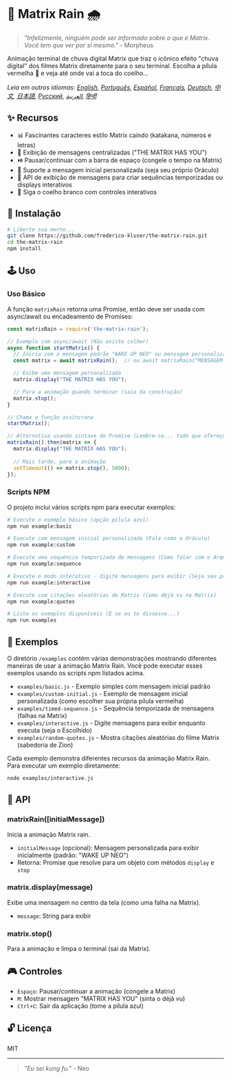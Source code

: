 # 🧠 Matrix Rain 🌧️

> *"Infelizmente, ninguém pode ser informado sobre o que é Matrix. Você tem que ver por si mesmo."* - Morpheus

Animação terminal de chuva digital Matrix que traz o icônico efeito "chuva digital" dos filmes Matrix diretamente para o seu terminal. Escolha a pílula vermelha 💊 e veja até onde vai a toca do coelho...

*Leia em outros idiomas: [English](README.en.md), [Português](README.pt-br.md), [Español](README.es.md), [Français](README.fr.md), [Deutsch](README.de.md), [中文](README.zh.md), [日本語](README.ja.md), [Русский](README.ru.md), [العربية](README.ar.md), [हिन्दी](README.hi.md)*

## ✨ Recursos

- 📊 Fascinantes caracteres estilo Matrix caindo (katakana, números e letras)
- 💬 Exibição de mensagens centralizadas ("THE MATRIX HAS YOU")
- ⏯️ Pausar/continuar com a barra de espaço (congele o tempo na Matrix)
- 📝 Suporte a mensagem inicial personalizada (seja seu próprio Oráculo)
- 🔄 API de exibição de mensagens para criar sequências temporizadas ou displays interativos
- 🐇 Siga o coelho branco com controles interativos

## 💾 Instalação

```bash
# Liberte sua mente...
git clone https://github.com/frederico-kluser/the-matrix-rain.git
cd the-matrix-rain
npm install
```

## 🕹️ Uso

### Uso Básico

A função `matrixRain` retorna uma Promise, então deve ser usada com async/await ou encadeamento de Promises:

```javascript
const matrixRain = require('the-matrix-rain');

// Exemplo com async/await (Não existe colher)
async function startMatrix() {
  // Inicia com a mensagem padrão "WAKE UP NEO" ou mensagem personalizada
  const matrix = await matrixRain();  // ou await matrixRain("MENSAGEM PERSONALIZADA");

  // Exibe uma mensagem personalizada
  matrix.display("THE MATRIX HAS YOU");

  // Para a animação quando terminar (saia da construção)
  matrix.stop();
}

// Chama a função assíncrona
startMatrix();

// Alternativa usando sintaxe de Promise (Lembre-se... tudo que ofereço é a verdade)
matrixRain().then(matrix => {
  matrix.display("THE MATRIX HAS YOU");
  
  // Mais tarde, pare a animação
  setTimeout(() => matrix.stop(), 5000);
});
```

### Scripts NPM

O projeto inclui vários scripts npm para executar exemplos:

```bash
# Execute o exemplo básico (opção pílula azul)
npm run example:basic

# Execute com mensagem inicial personalizada (Fale como o Oráculo)
npm run example:custom

# Execute uma sequência temporizada de mensagens (Como falar com o Arquiteto)
npm run example:sequence

# Execute o modo interativo - digite mensagens para exibir (Seja seu próprio Agente)
npm run example:interactive

# Execute com citações aleatórias de Matrix (Como déjà vu na Matrix)
npm run example:quotes

# Liste os exemplos disponíveis (E se eu te dissesse...)
npm run examples
```

## 🧪 Exemplos

O diretório `/examples` contém várias demonstrações mostrando diferentes maneiras de usar a animação Matrix Rain.
Você pode executar esses exemplos usando os scripts npm listados acima.

- `examples/basic.js` - Exemplo simples com mensagem inicial padrão
- `examples/custom-initial.js` - Exemplo de mensagem inicial personalizada (como escolher sua própria pílula vermelha)
- `examples/timed-sequence.js` - Sequência temporizada de mensagens (falhas na Matrix)
- `examples/interactive.js` - Digite mensagens para exibir enquanto executa (seja o Escolhido)
- `examples/random-quotes.js` - Mostra citações aleatórias do filme Matrix (sabedoria de Zion)

Cada exemplo demonstra diferentes recursos da animação Matrix Rain. Para executar um exemplo diretamente:

```bash
node examples/interactive.js
```

## 🔌 API

### matrixRain([initialMessage])

Inicia a animação Matrix rain.

- `initialMessage` (opcional): Mensagem personalizada para exibir inicialmente (padrão: "WAKE UP NEO")
- Retorna: Promise que resolve para um objeto com métodos `display` e `stop`

### matrix.display(message)

Exibe uma mensagem no centro da tela (como uma falha na Matrix).

- `message`: String para exibir

### matrix.stop()

Para a animação e limpa o terminal (sai da Matrix).

## 🎮 Controles

- `Espaço`: Pausar/continuar a animação (congele a Matrix)
- `M`: Mostrar mensagem "MATRIX HAS YOU" (sinta o déjà vu)
- `Ctrl+C`: Sair da aplicação (tome a pílula azul)

## 🔓 Licença

MIT

---

> *"Eu sei kung fu."* - Neo